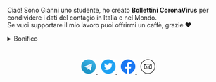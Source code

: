 Ciao! Sono Gianni uno studente, ho creato <b>Bollettini CoronaVirus</b> per condividere i dati del contagio in Italia e nel Mondo.<br>
Se vuoi supportare il mio lavoro puoi offrirmi un caffè, grazie ❤

<!-- [PayPal](http://paypal.me/turattag) -->

<details>
<summary>Bonifico</summary>
BENEFICIARIO: GIANNI TURATTA<br>
IBAN: IT59E0503411795000000435088<br>
CAUSALE: DONAZIONE
</details>

<h1></h1>

<p align="center">
  <a href="https://t.me/s/BollettiniCoronaVirus">
    <img src="/images/telegram.png" width="33">
  </a>&nbsp;
  <a href="https://twitter.com/BollettiniCovid">
    <img src="/images/twitter.png" width="33">
  </a>&nbsp;
  <a href="https://www.facebook.com/Bollettini.CoronaVirus/">
    <img src="/images/fb.svg" width="33">
  </a>&nbsp;
  <a href="mailto:bollettinicv@gmail.com">
    <img src="/images/email.svg" width="33">
  </a>
</p>
